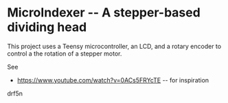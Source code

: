 # MicroIndexer -- A stepper-based dividing head

This project uses a Teensy microcontroller, an LCD, and a rotary encoder to control a the rotation of a stepper motor.

See 

* https://www.youtube.com/watch?v=0ACs5FRYcTE  -- for inspiration

drf5n


